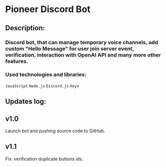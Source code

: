 # Pioneer Discord Bot

## Description:

### Discord bot, that can manage temporary voice channels, add custom "Hello Message" for user join server event, verification, interaction with OpenAI API and many more other features.

### Used technologies and libraries:

`JavaScript`
`Node.js`
`Discord.js`
`Keyv`

## Updates log:

## v1.0

Launch bot and pushing source code to GitHub.

## v1.1

Fix: verification duplicate buttons ids.
